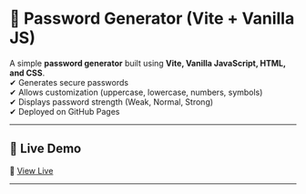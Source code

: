 # 🔐 Password Generator (Vite + Vanilla JS)

A simple **password generator** built using **Vite, Vanilla JavaScript, HTML, and CSS**.  
✔ Generates secure passwords  
✔ Allows customization (uppercase, lowercase, numbers, symbols)  
✔ Displays password strength (Weak, Normal, Strong)  
✔ Deployed on GitHub Pages  

---

## 🚀 **Live Demo**
🔗 [View Live]([https://ssakira.github.io/My_password_generator/](https://ssakira.github.io/My_password_generator/))

---

